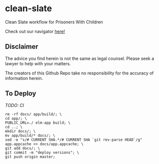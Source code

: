 # clean-slate
Clean Slate workflow for Prisoners With Children

Check out our navigator [here!](http://www.alxmnn.com/clean-slate/)

## Disclaimer
The advice you find herein is not the same as legal counsel. Please seek a lawyer to help with your matters.

The creators of this Github Repo take no responsibility for the accuracy of information herein.

## To Deploy
_TODO: CI_

```
rm -rf docs/ app/build/; \
cd app/; \
PUBLIC_URL=./ elm-app build; \
cd ..; \
mkdir docs/; \
mv app/build/* docs/; \
sed -e "s/# CURRENT SHA.*/# CURRENT SHA `git rev-parse HEAD`/g" app.appcache >> docs/app.appcache; \
git add docs/; \
git commit -m "deploy versions"; \
git push origin master;
```